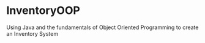 # InventoryOOP
Using Java and the fundamentals of Object Oriented Programming to create an Inventory System
